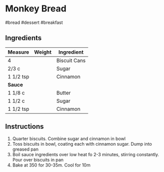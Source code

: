 # Monkey Bread

#bread #dessert #breakfast

## Ingredients

Measure | Weight | Ingredient
--------|--------|-----------
4 | | Biscuit Cans
2/3 c | | Sugar
1 1/2 tsp | | Cinnamon
**Sauce**| |
1 1/8 c | | Butter
1 1/2 c | | Sugar
1 1/2 tsp | | Cinnamon

## Instructions

1. Quarter biscuits. Combine sugar and cinnamon in bowl
2. Toss biscuits in bowl, coating each with cinnamon sugar. Dump into greased pan
3. Boil sauce ingredients over low heat fo 2-3 minutes, stirring constantly. Pour over biscuits in pan
4. Bake at 350 for 30-35m. Cool for 10m
